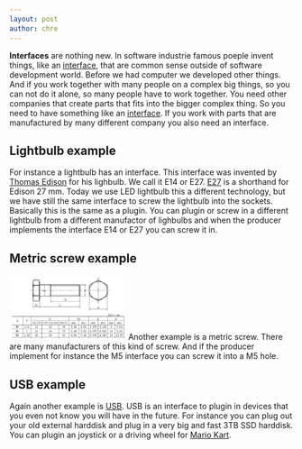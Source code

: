 ```yaml
---
layout: post
author: chre
---
```


__Interfaces__ are nothing new. In software industrie famous poeple invent things, like an [interface](https://en.wikipedia.org/wiki/Interface_(computing)), that are common sense outside of software development world. Before we had computer we developed other things. And if you work together with many people on a complex big things, so you can not do it alone, so many people have to work together. You need other companies that create parts that fits into the bigger complex thing. So you need to have something like an [interface](https://en.wikipedia.org/wiki/Interface_(computing)). If you work with parts that are manufactured by many different company you also need an interface. 

## Lightbulb example

For instance a lightbulb has an interface. This interface was invented by [Thomas Edison](https://en.wikipedia.org/wiki/Thomas_Edison) for his lighbulb. We call it E14 or E27. [E27](https://en.wikipedia.org/wiki/Incandescent_light_bulb) is a shorthand for Edison 27 mm. Today we use LED lightbulb this a different technology, but we have still the same interface to screw the lightbulb into the sockets. Basically this is the same as a plugin. You can plugin or screw in a different lightbulb from a different manufactor of lighbulbs and when the producer implements the interface E14 or E27 you can screw it in.

## Metric screw example

<img class="right" style="padding:0.25em" width="200" src="/assets/images/essays/metric_screw.png"> Another example is a metric screw. There are many manufacturers of this kind of screw. And if the producer implement for instance the M5 interface you can screw it into a M5 hole. 

## USB example

Again another example is [USB](https://en.wikipedia.org/wiki/USB). USB is an interface to plugin in devices that you even not know you will have in the future. For instance you can plug out your old external harddisk and plug in a very big and fast 3TB SSD harddisk. You can plugin an joystick or a driving wheel for [Mario Kart](https://en.wikipedia.org/wiki/Mario_Kart).


